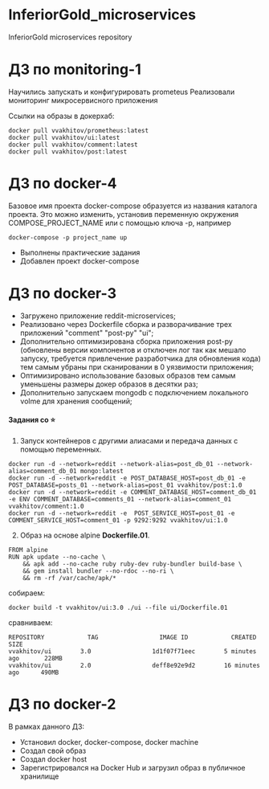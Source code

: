 # InferiorGold_microservices
InferiorGold microservices repository

# ДЗ по monitoring-1
Научились запускать и конфигурировать prometeus
Реализовали мониторинг микросервисного приложения

Ссылки на образы в докерхаб:
```
docker pull vvakhitov/prometheus:latest
docker pull vvakhitov/ui:latest
docker pull vvakhitov/comment:latest
docker pull vvakhitov/post:latest
```

# ДЗ по docker-4
Базовое имя проекта docker-compose образуется из названия каталога проекта. Это можно изменить, установив переменную окружения COMPOSE_PROJECT_NAME или с помощью ключа -p, например
```
docker-compose -p project_name up
```
 - Выполнены практические задания
 - Добавлен проект docker-compose

# ДЗ по docker-3
 - Загружено приложение reddit-microservices;
 - Реализовано через Dockerfile сборка и разворачивание трех приложений "comment" "post-py" "ui";
 - Дополнительно оптимизирована сборка приложения post-py (обновлены версии компонентов и отключен лог так как мешало запуску, требуется привлечение разработчика для обновления кода) тем самым убраны при сканировании в 0 уязвимости приложения;
 - Оптимизировано использование базовых образов тем самым уменьшены размеры докер образов в десятки раз;
 - Дополнительно запускаем mongodb с подключением локального volme для хранения сообщений;

 #### Задания со ⭐
1. Запуск контейнеров с другими алиасами и передача данных с помощью переменных.
```
docker run -d --network=reddit --network-alias=post_db_01 --network-alias=comment_db_01 mongo:latest
docker run -d --network=reddit -e POST_DATABASE_HOST=post_db_01 -e POST_DATABASE=posts_01 --network-alias=post_01 vvakhitov/post:1.0
docker run -d --network=reddit -e COMMENT_DATABASE_HOST=comment_db_01 -e ENV COMMENT_DATABASE=comments_01 --network-alias=comment_01 vvakhitov/comment:1.0
docker run -d --network=reddit -e  POST_SERVICE_HOST=post_01 -e COMMENT_SERVICE_HOST=comment_01 -p 9292:9292 vvakhitov/ui:1.0
```
2. Образ на основе alpine **Dockerfile.01**.
```
FROM alpine
RUN apk update --no-cache \
    && apk add --no-cache ruby ruby-dev ruby-bundler build-base \
    && gem install bundler --no-rdoc --no-ri \
    && rm -rf /var/cache/apk/*
```
собираем:
```
docker build -t vvakhitov/ui:3.0 ./ui --file ui/Dockerfile.01
```
сравниваем:
```
REPOSITORY            TAG                 IMAGE ID            CREATED             SIZE
vvakhitov/ui        3.0                 1d1f07f71eec        5 minutes ago       228MB
vvakhitov/ui        2.0                 deff8e92e9d2        16 minutes ago      490MB
```



# ДЗ по docker-2
В рамках данного ДЗ:
- Установил docker, docker-compose, docker machine
- Создал свой образ
- Создал docker host
- Зарегистрировался на Docker Hub и загрузил образ в публичное хранилище
